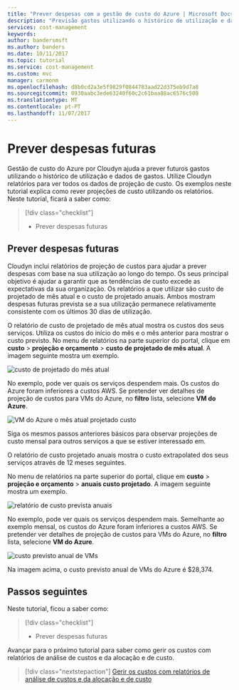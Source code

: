 ```yaml
---
title: "Prever despesas com a gestão de custo do Azure | Microsoft Docs"
description: "Previsão gastos utilizando o histórico de utilização e dados de gastos."
services: cost-management
keywords: 
author: bandersmsft
ms.author: banders
ms.date: 10/11/2017
ms.topic: tutorial
ms.service: cost-management
ms.custom: mvc
manager: carmonm
ms.openlocfilehash: d8b0cd2a3e5f9829f0844783aad22d375eb9d7a8
ms.sourcegitcommit: 0930aabc3ede63240f60c2c61baa88ac6576c508
ms.translationtype: MT
ms.contentlocale: pt-PT
ms.lasthandoff: 11/07/2017
---
```

# <a name="forecast-future-spending"></a>Prever despesas futuras

Gestão de custo do Azure por Cloudyn ajuda a prever futuros gastos utilizando o histórico de utilização e dados de gastos. Utilize Cloudyn relatórios para ver todos os dados de projeção de custo. Os exemplos neste tutorial explica como rever projeções de custo utilizando os relatórios. Neste tutorial, ficará a saber como:

> [!div class="checklist"]
> * Prever despesas futuras

## <a name="forecast-future-spending"></a>Prever despesas futuras

Cloudyn inclui relatórios de projeção de custos para ajudar a prever despesas com base na sua utilização ao longo do tempo. Os seus principal objetivo é ajudar a garantir que as tendências de custo excede as expectativas da sua organização. Os relatórios a que utilizar são custo de projetado de mês atual e o custo de projetado anuais. Ambos mostram despesas futuras prevista se a sua utilização permanece relativamente consistente com os últimos 30 dias de utilização.

O relatório de custo de projetado de mês atual mostra os custos dos seus serviços. Utiliza os custos do início do mês e o mês anterior para mostrar o custo previsto. No menu de relatórios na parte superior do portal, clique em **custo** > **projeção e orçamento** > **custo de projetado de mês atual**. A imagem seguinte mostra um exemplo.

![custo de projetado do mês atual](./media/tutorial-forecast-spending/project-month01.png)

No exemplo, pode ver quais os serviços despendem mais. Os custos do Azure foram inferiores a custos AWS. Se pretender ver detalhes de projeção de custos para VMs do Azure, no **filtro** lista, selecione **VM do Azure**.

![VM do Azure o mês atual projetado custo](./media/tutorial-forecast-spending/project-month02.png)

Siga os mesmos passos anteriores básicos para observar projeções de custo mensal para outros serviços a que se estiver interessado em.

O relatório de custo projetado anuais mostra o custo extrapolated dos seus serviços através de 12 meses seguintes.

No menu de relatórios na parte superior do portal, clique em **custo** > **projeção e orçamento** > **anuais custo projetado**. A imagem seguinte mostra um exemplo.

![relatório de custo prevista anuais](./media/tutorial-forecast-spending/project-annual01.png)

No exemplo, pode ver quais os serviços despendem mais. Semelhante ao exemplo mensal, os custos do Azure foram inferiores a custos AWS. Se pretender ver detalhes de projeção de custos para VMs do Azure, no **filtro** lista, selecione **VM do Azure**.

![custo previsto anual de VMs](./media/tutorial-forecast-spending/project-annual02.png)

Na imagem acima, o custo previsto anual de VMs do Azure é $28,374.

## <a name="next-steps"></a>Passos seguintes

Neste tutorial, ficou a saber como:

> [!div class="checklist"]
> * Prever despesas futuras


Avançar para o próximo tutorial para saber como gerir os custos com relatórios de análise de custos e da alocação e de custo.

> [!div class="nextstepaction"]
> [Gerir os custos com relatórios de análise de custos e da alocação e de custo](tutorial-manage-costs.md)
